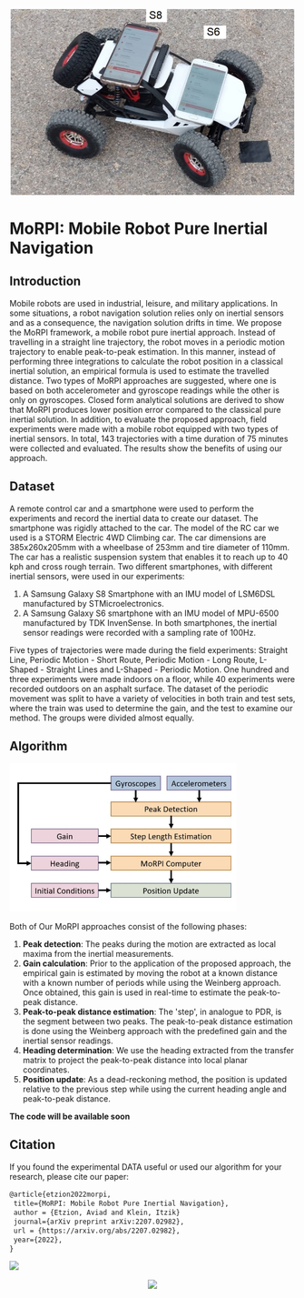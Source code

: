 <p align="center">
<img src="/figures/RC_car_2_phones.jpg" alt="RC Car" width="500">
</p>

# MoRPI: Mobile Robot Pure Inertial Navigation

## Introduction

Mobile robots are used in industrial, leisure, and military applications.  In some situations, a robot navigation solution relies only on inertial sensors 
and as a consequence, the navigation solution drifts in time.
We propose the MoRPI framework, a mobile robot pure inertial approach. Instead of travelling in a straight line trajectory, the robot moves 
in a periodic motion trajectory to enable peak-to-peak estimation. In this manner, instead of performing three integrations to calculate the robot position 
in a classical inertial solution, an empirical formula is used to estimate the travelled distance. Two types of MoRPI approaches are suggested, where one is 
based on both accelerometer and gyroscope readings while the other is only on gyroscopes. Closed form analytical solutions are derived to show that MoRPI 
produces lower position error compared to the classical pure inertial solution. In addition, to evaluate the proposed approach, field experiments were made 
with a mobile robot equipped with two types of inertial sensors. In total, 143 trajectories with a time duration of 75 minutes were collected and evaluated. 
The results show the benefits of using our approach. 

## Dataset

A remote control car and a smartphone were used to perform the experiments and record the inertial data to create our dataset. The smartphone was rigidly 
attached to the car. The model of the RC car we used is a STORM Electric 4WD Climbing car. The car dimensions are 385x260x205mm with a wheelbase of 253mm 
and tire diameter of 110mm. The car has a realistic suspension system that enables it to reach up to 40 kph and cross rough terrain.
Two different smartphones, with different inertial sensors, were used in our experiments: 
  1. A Samsung Galaxy S8 Smartphone with an IMU model of LSM6DSL manufactured by STMicroelectronics. 
  2. A Samsung Galaxy S6 smartphone with an IMU model of MPU-6500 manufactured by TDK InvenSense.
In both smartphones, the inertial sensor readings were recorded with a sampling rate of 100Hz.

Five types of trajectories were made during the field experiments: Straight Line, Periodic Motion - Short Route, Periodic Motion - Long Route, L-Shaped - Straight Lines
and L-Shaped - Periodic Motion.
One hundred and three experiments were made indoors on a floor, while 40 experiments were recorded outdoors on an asphalt surface. The dataset of the periodic 
movement was split to have a variety of velocities in both train and test sets, where the train was used to determine the gain, and the test to examine our method. 
The groups were divided almost equally.

## Algorithm

<img alt="MoRPI Scheme" src="/figures/MoRPI_scheme.jpg" width="400">

Both of Our MoRPI approaches consist of the following phases:
  1. **Peak detection**: The peaks during the motion are extracted as local maxima from the inertial measurements.
  2. **Gain calculation**: Prior to the application of the proposed approach, the empirical gain is estimated by moving the robot at a known distance with a known 
     number of periods while using the Weinberg approach. Once obtained, this gain is used in real-time to estimate the peak-to-peak distance.
  3. **Peak-to-peak distance estimation**: The 'step', in analogue to PDR, is the segment between two peaks. The peak-to-peak distance estimation is done using the 
     Weinberg approach with the predefined gain and the inertial sensor readings.
  4. **Heading determination**: We use the heading extracted from the transfer matrix to project the peak-to-peak distance into local planar coordinates.
  5. **Position update**: As a dead-reckoning method, the position is updated relative to the previous step while using the current heading angle and peak-to-peak 
     distance.
     
 **The code will be available soon**
 
 ## Citation
 
 If you found the experimental DATA useful or used our algorithm for your research, please cite our paper:
 ```
 @article{etzion2022morpi,
  title={MoRPI: Mobile Robot Pure Inertial Navigation},
  author = {Etzion, Aviad and Klein, Itzik}
  journal={arXiv preprint arXiv:2207.02982},
  url = {https://arxiv.org/abs/2207.02982},
  year={2022},
}
 ```
 
 [<img src=https://upload.wikimedia.org/wikipedia/commons/thumb/a/a8/ArXiv_web.svg/250px-ArXiv_web.svg.png width=70/>](https://arxiv.org/abs/2207.02982)
 
<p align="center">
<img src="https://github.com/ansfl/MEMS-IMU-Denoising/blob/main/figrues/Logo.png?raw=true" width="500" class="center"/>
</p>

